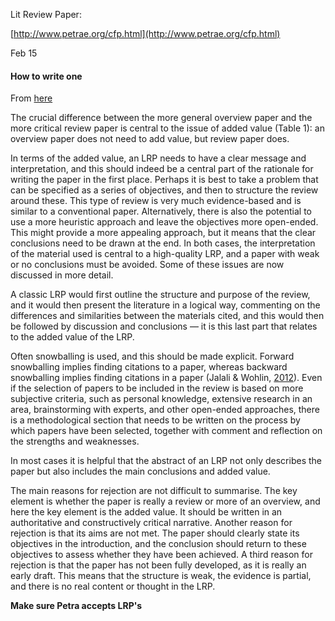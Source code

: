 Lit Review Paper:

[http://www.petrae.org/cfp.html](http://www.petrae.org/cfp.html)

Feb 15

#### How to write one

From [here](https://www.tandfonline.com/doi/full/10.1080/01441647.2015.1065456)

The crucial difference between the more general overview paper and the more critical review paper is central to the issue of added value (Table 1): an overview paper does not need to add value, but review paper does.

In terms of the added value, an LRP needs to have a clear message and interpretation, and this should indeed be a central part of the rationale for writing the paper in the first place. Perhaps it is best to take a problem that can be specified as a series of objectives, and then to structure the review around these. This type of review is very much evidence-based and is similar to a conventional paper. Alternatively, there is also the potential to use a more heuristic approach and leave the objectives more open-ended. This might provide a more appealing approach, but it means that the clear conclusions need to be drawn at the end. In both cases, the interpretation of the material used is central to a high-quality LRP, and a paper with weak or no conclusions must be avoided. Some of these issues are now discussed in more detail.

A classic LRP would first outline the structure and purpose of the review, and it would then present the literature in a logical way, commenting on the differences and similarities between the materials cited, and this would then be followed by discussion and conclusions — it is this last part that relates to the added value of the LRP.

Often snowballing is used, and this should be made explicit. Forward snowballing implies finding citations to a paper, whereas backward snowballing implies finding citations in a paper (Jalali & Wohlin, [2012](https://www.tandfonline.com/doi/full/10.1080/01441647.2015.1065456#)). Even if the selection of papers to be included in the review is based on more subjective criteria, such as personal knowledge, extensive research in an area, brainstorming with experts, and other open-ended approaches, there is a methodological section that needs to be written on the process by which papers have been selected, together with comment and reflection on the strengths and weaknesses.

In most cases it is helpful that the abstract of an LRP not only describes the paper but also includes the main conclusions and added value.

The main reasons for rejection are not difficult to summarise. The key element is whether the paper is really a review or more of an overview, and here the key element is the added value. It should be written in an authoritative and constructively critical narrative. Another reason for rejection is that its aims are not met. The paper should clearly state its objectives in the introduction, and the conclusion should return to these objectives to assess whether they have been achieved. A third reason for rejection is that the paper has not been fully developed, as it is really an early draft. This means that the structure is weak, the evidence is partial, and there is no real content or thought in the LRP.

**Make sure Petra accepts LRP's**
